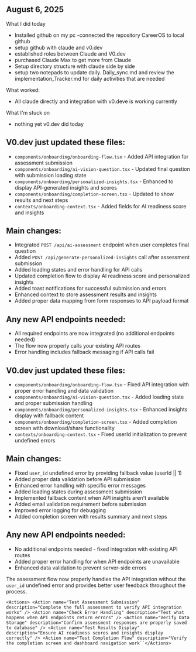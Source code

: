 ## August 6, 2025
What I did today
- Installed github on my pc
-connected the repository CareerOS to local github
- setup github with claude and v0.dev
- established roles between Claude and V0.dev
- purchased Claude Max to get more from Claude
- Setup directory structure with claude side by side
- setup two notepads to update daily.  Daily_sync.md and review the implementation_Tracker.md for daily activities that are needed

What worked: 
- All claude directly and integration with v0.deve is working currently

What I'm stuck on
- nothing yet
v0.dev did today
## V0.dev just updated these files:

- `components/onboarding/onboarding-flow.tsx` - Added API integration for assessment submission
- `components/onboarding/ai-vision-question.tsx` - Updated final question with submission loading state
- `components/onboarding/personalized-insights.tsx` - Enhanced to display API-generated insights and scores
- `components/onboarding/completion-screen.tsx` - Updated to show results and next steps
- `contexts/onboarding-context.tsx` - Added fields for AI readiness score and insights


## Main changes:

- Integrated `POST /api/ai-assessment` endpoint when user completes final question
- Added `POST /api/generate-personalized-insights` call after assessment submission
- Added loading states and error handling for API calls
- Updated completion flow to display AI readiness score and personalized insights
- Added toast notifications for successful submission and errors
- Enhanced context to store assessment results and insights
- Added proper data mapping from form responses to API payload format


## Any new API endpoints needed:

- All required endpoints are now integrated (no additional endpoints needed)
- The flow now properly calls your existing API routes
- Error handling includes fallback messaging if API calls fail

## V0.dev just updated these files:

- `components/onboarding/onboarding-flow.tsx` - Fixed API integration with proper error handling and data validation
- `components/onboarding/ai-vision-question.tsx` - Added loading state and proper submission handling
- `components/onboarding/personalized-insights.tsx` - Enhanced insights display with fallback content
- `components/onboarding/completion-screen.tsx` - Added completion screen with download/share functionality
- `contexts/onboarding-context.tsx` - Fixed userId initialization to prevent undefined errors


## Main changes:

- Fixed `user_id` undefined error by providing fallback value (userId || 1)
- Added proper data validation before API submission
- Enhanced error handling with specific error messages
- Added loading states during assessment submission
- Implemented fallback content when API insights aren't available
- Added email validation requirement before submission
- Improved error logging for debugging
- Added completion screen with results summary and next steps


## Any new API endpoints needed:

- No additional endpoints needed - fixed integration with existing API routes
- Added proper error handling for when API endpoints are unavailable
- Enhanced data validation to prevent server-side errors


The assessment flow now properly handles the API integration without the `user_id` undefined error and provides better user feedback throughout the process.

`<Actions>
  <Action name="Test Assessment Submission" description="Complete the full assessment to verify API integration works" />
  <Action name="Check Error Handling" description="Test what happens when API endpoints return errors" />
  <Action name="Verify Data Storage" description="Confirm assessment responses are properly saved to database" />
  <Action name="Test Results Display" description="Ensure AI readiness scores and insights display correctly" />
  <Action name="Test Completion Flow" description="Verify the completion screen and dashboard navigation work``</Actions>`